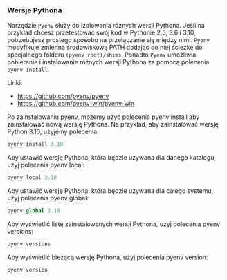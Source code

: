 
### Wersje Pythona

Narzędzie <code>Pyenv</code> służy do izolowania różnych wersji Pythona. Jeśli na przykład chcesz przetestować swój kod w Pythonie 2.5, 3.6 i 3.10, potrzebujesz prostego sposobu na przełączanie się między nimi. <code>Pyenv</code> modyfikuje zmienną środowiskową PATH dodając do niej ścieżkę do specjalnego folderu <code>(pyenv root)/shims</code>. Ponadto <code>Pyenv</code> umożliwia pobieranie i instalowanie różnych wersji Pythona za pomocą polecenia <code>pyenv install</code>.

Linki:

* https://github.com/pyenv/pyenv
* https://github.com/pyenv-win/pyenv-win

Po zainstalowaniu pyenv, możemy użyć polecenia pyenv install aby zainstalować nową wersję Pythona. Na przykład, aby zainstalować wersję Python 3.10, użyjemy polecenia:

```python
pyenv install 3.10
```

Aby ustawić wersję Pythona, która będzie używana dla danego katalogu, użyj polecenia pyenv local:

```python
pyenv local 3.10
```

Aby ustawić wersję Pythona, która będzie używana dla całego systemu, użyj polecenia pyenv global:

```python
pyenv global 3.10
```

Aby wyświetlić listę zainstalowanych wersji Pythona, użyj polecenia pyenv versions:

```python
pyenv versions
```

Aby wyświetlić bieżącą wersję Pythona, użyj polecenia pyenv version:

```python
pyenv version
```
